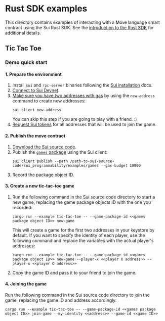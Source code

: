 # Rust SDK examples

This directory contains examples of interacting with a Move language smart contract using the Sui Rust SDK. See the [introduction to the Rust SDK](https://github.com/MystenLabs/sui/blob/main/doc/src/build/rust-sdk.md) for additional details.

## Tic Tac Toe

### Demo quick start

#### 1. Prepare the environment 
   1. Install `sui` and `rpc-server` binaries following the [Sui installation](https://github.com/MystenLabs/sui/blob/main/doc/src/build/install.md#binaries) docs.
   1. [Connect to Sui Devnet](https://github.com/MystenLabs/sui/blob/main/doc/src/explore/devnet.md).
   1. [Make sure you have two addresses with gas](https://github.com/MystenLabs/sui/blob/main/doc/src/contribute/cli-client.md#adding-accounts-to-the-client) by using the `new-address` command to create new addresses:
      ```shell
      sui client new-address
      ```
      You can skip this step if you are going to play with a friend. :)
   1. [Request Sui tokens](https://github.com/MystenLabs/sui/blob/main/doc/src/build/install.md#sui-tokens) for all addresses that will be used to join the game.

#### 2. Publish the move contract
   1. [Download the Sui source code](https://github.com/MystenLabs/sui/blob/main/doc/src/build/install.md#source-code).
   1. Publish the [`games` package](https://github.com/MystenLabs/sui/tree/main/sui_programmability/examples/games) 
      using the Sui client:
      ```shell
      sui client publish --path /path-to-sui-source-code/sui_programmability/examples/games --gas-budget 10000
      ```
   1. Record the package object ID.
#### 3. Create a new tic-tac-toe game
   1. Run the following command in the Sui source code directory to start a new game, replacing the game package objects ID with the one you recorded:
      ```shell
      cargo run --example tic-tac-toe -- --game-package-id <<games package object ID>> new-game
      ```
        This will create a game for the first two addresses in your keystore by default. If you want to specify the identity of each player, 
use the following command and replace the variables with the actual player's addresses:
      ```shell
      cargo run --example tic-tac-toe -- --game-package-id <<games package object ID>> new-game --player-x <<player X address>> --player-o <<player O address>>
      ```
   1. Copy the game ID and pass it to your friend to join the game.
#### 4. Joining the game
Run the following command in the Sui source code directory to join the game, replacing the game ID and address accordingly:
```shell
cargo run --example tic-tac-toe -- --game-package-id <<games package object ID>> join-game --my-identity <<address>> --game-id <<game ID>>
```
